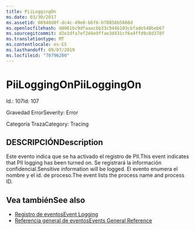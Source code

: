 ```yaml
---
title: PiiLoggingOn
ms.date: 03/30/2017
ms.assetid: 08940d0f-dc4c-49e0-b6f6-b70856b5060d
ms.openlocfilehash: dd061bc9dfaaacbb33c9446103cbfade540beb67
ms.sourcegitcommit: d2e1dfa7ef2d4e9ffae3d431cf6a4ffd9c8d378f
ms.translationtype: MT
ms.contentlocale: es-ES
ms.lasthandoff: 09/07/2019
ms.locfileid: "70796200"
---
```

# <a name="piiloggingon"></a><span data-ttu-id="6fa29-102">PiiLoggingOn</span><span class="sxs-lookup"><span data-stu-id="6fa29-102">PiiLoggingOn</span></span>
<span data-ttu-id="6fa29-103">Id.: 107</span><span class="sxs-lookup"><span data-stu-id="6fa29-103">Id: 107</span></span>  
  
 <span data-ttu-id="6fa29-104">Gravedad Error</span><span class="sxs-lookup"><span data-stu-id="6fa29-104">Severity: Error</span></span>  
  
 <span data-ttu-id="6fa29-105">Categoría Traza</span><span class="sxs-lookup"><span data-stu-id="6fa29-105">Category: Tracing</span></span>  
  
## <a name="description"></a><span data-ttu-id="6fa29-106">DESCRIPCIÓN</span><span class="sxs-lookup"><span data-stu-id="6fa29-106">Description</span></span>  
 <span data-ttu-id="6fa29-107">Este evento indica que se ha activado el registro de PII.</span><span class="sxs-lookup"><span data-stu-id="6fa29-107">This event indicates that PII logging has been turned on.</span></span> <span data-ttu-id="6fa29-108">Se registrará la información confidencial.</span><span class="sxs-lookup"><span data-stu-id="6fa29-108">Sensitive information will be logged.</span></span> <span data-ttu-id="6fa29-109">El evento enumera el nombre y el id. de proceso.</span><span class="sxs-lookup"><span data-stu-id="6fa29-109">The event lists the process name and process ID.</span></span>  
  
## <a name="see-also"></a><span data-ttu-id="6fa29-110">Vea también</span><span class="sxs-lookup"><span data-stu-id="6fa29-110">See also</span></span>

- [<span data-ttu-id="6fa29-111">Registro de eventos</span><span class="sxs-lookup"><span data-stu-id="6fa29-111">Event Logging</span></span>](index.md)
- [<span data-ttu-id="6fa29-112">Referencia general de eventos</span><span class="sxs-lookup"><span data-stu-id="6fa29-112">Events General Reference</span></span>](events-general-reference.md)
